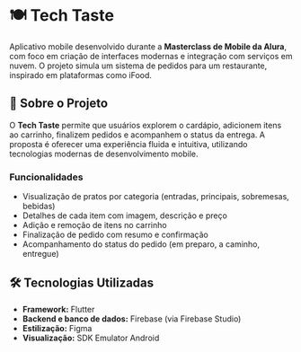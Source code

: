 # 🍽️ Tech Taste

Aplicativo mobile desenvolvido durante a **Masterclass de Mobile da Alura**, com foco em criação de interfaces modernas e integração com serviços em nuvem. O projeto simula um sistema de pedidos para um restaurante, inspirado em plataformas como iFood.

## 📱 Sobre o Projeto

O **Tech Taste** permite que usuários explorem o cardápio, adicionem itens ao carrinho, finalizem pedidos e acompanhem o status da entrega. A proposta é oferecer uma experiência fluida e intuitiva, utilizando tecnologias modernas de desenvolvimento mobile.

### Funcionalidades

- Visualização de pratos por categoria (entradas, principais, sobremesas, bebidas)
- Detalhes de cada item com imagem, descrição e preço
- Adição e remoção de itens no carrinho
- Finalização de pedido com resumo e confirmação
- Acompanhamento do status do pedido (em preparo, a caminho, entregue)

## 🛠️ Tecnologias Utilizadas

- **Framework:** Flutter
- **Backend e banco de dados:** Firebase (via Firebase Studio)
- **Estilização:** Figma
- **Visualização:** SDK Emulator Android
